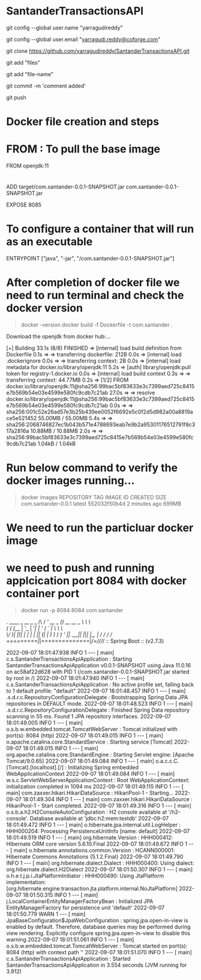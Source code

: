 # SantanderTransactionsAPI

git config --global user.name "yarragudireddy"

git config --global user.email "yarragudi.reddy@coforge.com"

git clone https://github.com/yarragudireddy/SantanderTransactionsAPI.git

git add "files"

git add "file-name"

git commit -m 'comment added'

git push


# Docker file creation and steps

# FROM : To pull the base image
FROM openjdk:11

# 
ADD target/com.santander-0.0.1-SNAPSHOT.jar com.santander-0.0.1-SNAPSHOT.jar

EXPOSE 8085

# To configure a container that will run as an executable

ENTRYPOINT ["java", "-jar", "/com.santander-0.0.1-SNAPSHOT.jar"]

# After completion of docker file we need to run terminal and check the docker version
> docker -version
> docker build -f Dockerfile -t com.santander .

Download the openjdk from docker hub:...

[+] Building 33.1s (8/8) FINISHED
 => [internal] load build definition from Dockerfile                                                                                                                   0.1s
 => => transferring dockerfile: 212B                                                                                                                                   0.0s
 => [internal] load .dockerignore                                                                                                                                      0.0s
 => => transferring context: 2B                                                                                                                                        0.0s
 => [internal] load metadata for docker.io/library/openjdk:11                                                                                                          5.2s
 => [auth] library/openjdk:pull token for registry-1.docker.io                                                                                                         0.0s
 => [internal] load build context                                                                                                                                      0.3s
 => => transferring context: 44.77MB                                                                                                                                   0.2s
 => [1/2] FROM docker.io/library/openjdk:11@sha256:99bac5bf83633e3c7399aed725c8415e7b569b54e03e4599e580fc9cdb7c21ab                                                   27.0s
 => => resolve docker.io/library/openjdk:11@sha256:99bac5bf83633e3c7399aed725c8415e7b569b54e03e4599e580fc9cdb7c21ab                                                    0.0s
 => => sha256:001c52e26ad57e3b25b439ee0052f6692e5c0f2d5d982a00a8819ace5e521452 55.00MB / 55.00MB                                                                       5.4s
 => => sha256:2068746827ec1b043b571e4788693eab7e9b2a95301176512791f8c317a2816a 10.88MB / 10.88MB                                                                       2.0s
 => => sha256:99bac5bf83633e3c7399aed725c8415e7b569b54e03e4599e580fc9cdb7c21ab 1.04kB / 1.04kB  
 

# Run below command to verify the docker images running... 


> docker images
REPOSITORY            TAG       IMAGE ID       CREATED         SIZE
com.santander-0.0.1   latest    552032f50b4d   2 minutes ago   699MB

# We need to run the particluar docker image 
# we need to push and running applcication port 8084 with docker container port 

>docker run -p 8084:8084 com.santander

  .   ____          _            __ _ _
 /\\ / ___'_ __ _ _(_)_ __  __ _ \ \ \ \
( ( )\___ | '_ | '_| | '_ \/ _` | \ \ \ \
 \\/  ___)| |_)| | | | | || (_| |  ) ) ) )
  '  |____| .__|_| |_|_| |_\__, | / / / /
 =========|_|==============|___/=/_/_/_/
 :: Spring Boot ::                (v2.7.3)

2022-09-07 18:01:47.938  INFO 1 --- [           main] c.s.SantanderTransactionsApiApplication  : Starting SantanderTransactionsApiApplication v0.0.1-SNAPSHOT using Java 11.0.16 on ac58af22d628 with PID 1 (/com.santander-0.0.1-SNAPSHOT.jar started by root in /)
2022-09-07 18:01:47.940  INFO 1 --- [           main] c.s.SantanderTransactionsApiApplication  : No active profile set, falling back to 1 default profile: "default"
2022-09-07 18:01:48.457  INFO 1 --- [           main] .s.d.r.c.RepositoryConfigurationDelegate : Bootstrapping Spring Data JPA repositories in DEFAULT mode.
2022-09-07 18:01:48.523  INFO 1 --- [           main] .s.d.r.c.RepositoryConfigurationDelegate : Finished Spring Data repository scanning in 55 ms. Found 1 JPA repository interfaces.
2022-09-07 18:01:49.005  INFO 1 --- [           main] o.s.b.w.embedded.tomcat.TomcatWebServer  : Tomcat initialized with port(s): 8084 (http)
2022-09-07 18:01:49.015  INFO 1 --- [           main] o.apache.catalina.core.StandardService   : Starting service [Tomcat]
2022-09-07 18:01:49.015  INFO 1 --- [           main] org.apache.catalina.core.StandardEngine  : Starting Servlet engine: [Apache Tomcat/9.0.65]
2022-09-07 18:01:49.084  INFO 1 --- [           main] o.a.c.c.C.[Tomcat].[localhost].[/]       : Initializing Spring embedded WebApplicationContext
2022-09-07 18:01:49.084  INFO 1 --- [           main] w.s.c.ServletWebServerApplicationContext : Root WebApplicationContext: initialization completed in 1094 ms
2022-09-07 18:01:49.115  INFO 1 --- [           main] com.zaxxer.hikari.HikariDataSource       : HikariPool-1 - Starting...
2022-09-07 18:01:49.304  INFO 1 --- [           main] com.zaxxer.hikari.HikariDataSource       : HikariPool-1 - Start completed.
2022-09-07 18:01:49.316  INFO 1 --- [           main] o.s.b.a.h2.H2ConsoleAutoConfiguration    : H2 console available at '/h2-console'. Database available at 'jdbc:h2:mem:testdb'
2022-09-07 18:01:49.472  INFO 1 --- [           main] o.hibernate.jpa.internal.util.LogHelper  : HHH000204: Processing PersistenceUnitInfo [name: default]
2022-09-07 18:01:49.519  INFO 1 --- [           main] org.hibernate.Version                    : HHH000412: Hibernate ORM core version 5.6.10.Final
2022-09-07 18:01:49.672  INFO 1 --- [           main] o.hibernate.annotations.common.Version   : HCANN000001: Hibernate Commons Annotations {5.1.2.Final}
2022-09-07 18:01:49.790  INFO 1 --- [           main] org.hibernate.dialect.Dialect            : HHH000400: Using dialect: org.hibernate.dialect.H2Dialect
2022-09-07 18:01:50.307  INFO 1 --- [           main] o.h.e.t.j.p.i.JtaPlatformInitiator       : HHH000490: Using JtaPlatform implementation: [org.hibernate.engine.transaction.jta.platform.internal.NoJtaPlatform]
2022-09-07 18:01:50.315  INFO 1 --- [           main] j.LocalContainerEntityManagerFactoryBean : Initialized JPA EntityManagerFactory for persistence unit 'default'
2022-09-07 18:01:50.779  WARN 1 --- [           main] JpaBaseConfiguration$JpaWebConfiguration : spring.jpa.open-in-view is enabled by default. Therefore, database queries may be performed during view rendering. Explicitly configure spring.jpa.open-in-view to disable this warning
2022-09-07 18:01:51.061  INFO 1 --- [           main] o.s.b.w.embedded.tomcat.TomcatWebServer  : Tomcat started on port(s): 8084 (http) with context path ''
2022-09-07 18:01:51.070  INFO 1 --- [           main] c.s.SantanderTransactionsApiApplication  : Started SantanderTransactionsApiApplication in 3.554 seconds (JVM running for 3.912) 